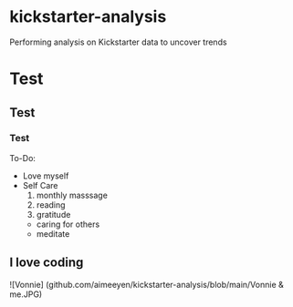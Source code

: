 # kickstarter-analysis
Performing analysis on Kickstarter data to uncover trends

# Test

## Test

### Test
To-Do: 
- Love myself
- Self Care
  1. monthly masssage
  2. reading
  3. gratitude
  * caring for others
  - meditate 

**I love coding**
----
![Vonnie] (github.com/aimeeyen/kickstarter-analysis/blob/main/Vonnie & me.JPG)
